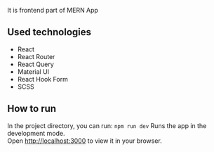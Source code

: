It is frontend part of MERN App

## Used technologies

- React
- React Router
- React Query
- Material UI
- React Hook Form
- SCSS

## How to run

In the project directory, you can run: `npm run dev`
Runs the app in the development mode.\
Open [http://localhost:3000](http://localhost:3000) to view it in your browser.
